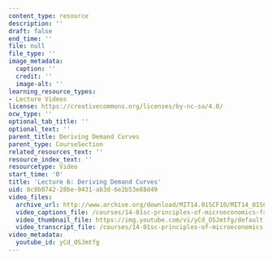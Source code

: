 ```yaml
---
content_type: resource
description: ''
draft: false
end_time: ''
file: null
file_type: ''
image_metadata:
  caption: ''
  credit: ''
  image-alt: ''
learning_resource_types:
- Lecture Videos
license: https://creativecommons.org/licenses/by-nc-sa/4.0/
ocw_type: ''
optional_tab_title: ''
optional_text: ''
parent_title: Deriving Demand Curves
parent_type: CourseSection
related_resources_text: ''
resource_index_text: ''
resourcetype: Video
start_time: '0'
title: 'Lecture 6: Deriving Demand Curves'
uid: 8c8b0742-28be-9431-ab3d-6e2b53e88d49
video_files:
  archive_url: http://www.archive.org/download/MIT14.01SCF10/MIT14_01SCF10_lec06_300k.mp4
  video_captions_file: /courses/14-01sc-principles-of-microeconomics-fall-2011/1ae84ea0fc11596393472486282cbb52_yCd_OSJmtfg.vtt
  video_thumbnail_file: https://img.youtube.com/vi/yCd_OSJmtfg/default.jpg
  video_transcript_file: /courses/14-01sc-principles-of-microeconomics-fall-2011/f44013d93f8b5e8ea932396a1b83529e_yCd_OSJmtfg.pdf
video_metadata:
  youtube_id: yCd_OSJmtfg
---
```

